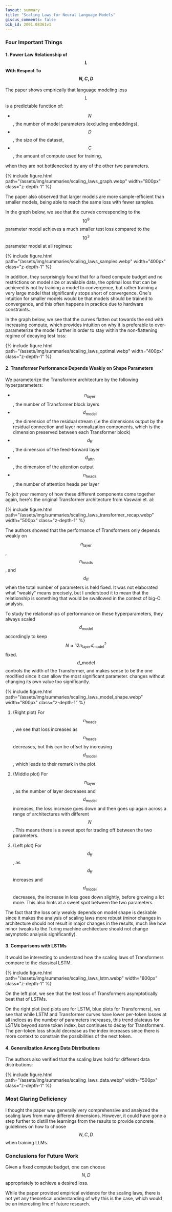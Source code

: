 ```yaml
---
layout: summary
title: "Scaling Laws for Neural Language Models"
giscus_comments: false
bib_id: 2001.08361v1
---
```


### Four Important Things

#### 1. Power Law Relationship of $$L$$ With Respect To $$N, C, D$$

The paper shows empirically that language modeling loss $$L$$ is a predictable function of:

- $$N$$, the number of model parameters (excluding embeddings).
- $$D$$, the size of the dataset,
- $$C$$, the amount of compute used for training,

when they are not bottlenecked by any of the other two parameters.

{% include figure.html
    path="/assets/img/summaries/scaling_laws_graph.webp"
    width="800px"
    class="z-depth-1"
%}

The paper also observed that larger models are more sample-efficient than smaller models,
being able to reach the same loss with fewer samples.

In the graph below, we see that the curves corresponding to the $$10^9$$
parameter model achieves a much smaller test loss compared to the $$10^3$$ parameter model
at all regimes:

{% include figure.html
    path="/assets/img/summaries/scaling_laws_samples.webp"
    width="400px"
    class="z-depth-1"
%}

In addition, they surprisingly found that for a fixed compute budget and no
restrictions on model size or available data, the optimal loss that can be
achieved is not by training a model to convergence, but rather training a very
large model that significantly stops short of convergence. One's intuition
for smaller models would be that models should be trained to convergence,
and this often happens in practice due to hardware constraints.

In the graph below, we see that the curves flatten out towards the end with
increasing compute, which provides intuition on why it is preferable to
over-parameterize the model further in order to stay within the non-flattening
regime of decaying test loss:

{% include figure.html
    path="/assets/img/summaries/scaling_laws_optimal.webp"
    width="400px"
    class="z-depth-1"
%}

#### 2. Transformer Performance Depends Weakly on Shape Parameters

We parameterize the Transformer architecture by the following hyperparameters:

- $$n_{\textrm{layer}}$$, the number of Transformer block layers
- $$d_{\textrm{model}}$$, the dimension of the residual stream (i.e the dimensions output
  by the residual connection and layer normalization components, which is the dimension preserved
  between each Transformer block)
- $$d_{\textrm{ff}}$$, the dimension of the feed-forward layer
- $$d_{\textrm{attn}}$$, the dimension of the attention output
- $$n_{\textrm{heads}}$$, the number of attention heads per layer

To jolt your memory of how these different components come together again,
here's the original Transformer architecture from Vaswani et. al:

{% include figure.html
    path="/assets/img/summaries/scaling_laws_transformer_recap.webp"
    width="500px"
    class="z-depth-1"
%}

The authors showed that the performance of Transformers only depends weakly
on $$n_{\textrm{layer}}$$, $$n_{\textrm{heads}}$$, and $$d_{\textrm{ff}}$$
when the total number of parameters is held fixed. It was not elaborated
what "weakly" means precisely, but I understood it to mean that the relationship
is something that would be swallowed in the context of big-O analysis.

To study the relationships of performance on these hyperparameters,
they always scaled
$$d_{\mathrm{model}}$$ accordingly to keep $$N \approx 12 n_{\mathrm{layer}}
d_{\mathrm{model}}^2 $$ fixed.
$$d\_{\mathrm{model}}$$ controls the width of the Transformer, and makes
sense to be the one modified since it can allow the most significant parameter.
changes without changing its own value too significantly.

{% include figure.html
    path="/assets/img/summaries/scaling_laws_model_shape.webp"
    width="800px"
    class="z-depth-1"
%}

1. (Right plot) For $$n_{\mathrm{heads}}$$, we see that loss increases as
   $$n_{\mathrm{heads}}$$ decreases, but this can be offset by increasing
   $$d_{\mathrm{model}}$$, which leads to their remark in the plot.

2. (Middle plot) For $$n_{\mathrm{layer}}$$, as the number of layer decreases
   and $$d_{\mathrm{model}}$$ increases, the loss increase goes down and then
   goes up again across a range of architectures with different $$N$$.
   This means there is a sweet spot for trading off between the two parameters.

3. (Left plot) For $$d_{\mathrm{ff}}$$, as $$d_{\mathrm{ff}}$$ increases
   and $$d_{\mathrm{model}}$$ decreases, the increase in loss goes down
   slightly, before growing a lot more. This also hints at a sweet
   spot between the two parameters.

The fact that the loss only weakly depends on model shape is desirable since it
makes the analysis of scaling laws more robust (minor changes in architecture should
not result in major changes in the results, much like how minor tweaks to the Turing
machine architecture should not change asymptotic analysis significantly).

#### 3. Comparisons with LSTMs

It would be interesting to understand how the scaling laws of Transformers compare to the classical LSTM.

{% include figure.html
    path="/assets/img/summaries/scaling_laws_lstm.webp"
    width="800px"
    class="z-depth-1"
%}

On the left plot, we see that the test loss of Transformers asymptotically beat
that of LSTMs.

On the right plot (red plots are for LSTM, blue plots for Transformers), we see that
while LSTM and Transformer curves have lower per-token losses at all indices as the number of parameters
increases, this trend plateaus for LSTMs beyond some token index, but continues to decay
for Transformers. The per-token loss should decrease as the index increases since there is more
context to constrain the possibilities of the next token.

#### 4. Generalization Among Data Distributions

The authors also verified that the scaling laws hold
for different data distributions:

{% include figure.html
    path="/assets/img/summaries/scaling_laws_data.webp"
    width="500px"
    class="z-depth-1"
%}

### Most Glaring Deficiency

I thought the paper was generally very comprehensive and analyzed the scaling
laws from many different dimensions. However, it could have gone a step further
to distill the learnings from the results to provide concrete guidelines on
how to choose $$N, C, D$$ when training LLMs.

### Conclusions for Future Work

Given a fixed compute budget, one can choose $$N, D$$ appropriately to achieve a desired loss.

While the paper provided empirical evidence for the scaling laws, there is not
yet any theoretical understanding of why this is the case, which would be an interesting
line of future research.
